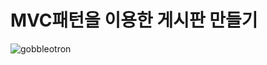 # MVC패턴을 이용한 게시판 만들기
<img src="https://octodex.github.com/images/gobbleotron.gif" alt="gobbleotron" />
